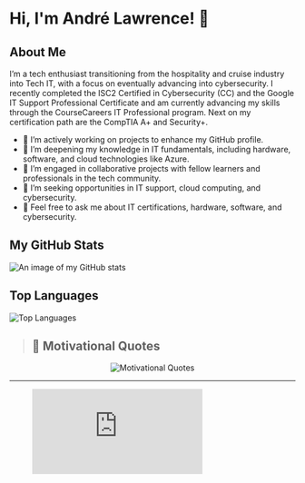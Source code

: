 # Hi, I'm André Lawrence! 👋

<!-- Why do programmers prefer dark mode? -->
<!-- Because the light attracts bugs! 🐞 -->

## About Me
I’m a tech enthusiast transitioning from the hospitality and cruise industry into Tech IT, with a focus on eventually advancing into cybersecurity. I recently completed the ISC2 Certified in Cybersecurity (CC) and the Google IT Support Professional Certificate and am currently advancing my skills through the CourseCareers IT Professional program. Next on my certification path are the CompTIA A+ and Security+.

- 🔭 I’m actively working on projects to enhance my GitHub profile.
- 🌱 I’m deepening my knowledge in IT fundamentals, including hardware, software, and cloud technologies like Azure.
- 👬 I’m engaged in collaborative projects with fellow learners and professionals in the tech community.
- 🤔 I’m seeking opportunities in IT support, cloud computing, and cybersecurity.
- 💬 Feel free to ask me about IT certifications, hardware, software, and cybersecurity.


## My GitHub Stats
![An image of my GitHub stats](https://github-readme-stats.vercel.app/api?username=Andre1876&show_icons=true&hide_title=true&hide=prs&count_private=true&hide_border=true&theme=radical)

## Top Languages
![Top Languages](https://github-readme-stats.vercel.app/api/top-langs/?username=Andre1876&layout=compact&theme=radical)

<!-- Use a tool like [dev.to](https://dev.to) to pull your latest blog posts here -->

<!--## Contact Me
<!--- 💼 LinkedIn: [André LinkedIn](https://www.linkedin.com/in/andré-lawrence-🇯🇲-🇺🇸-31883198)
<!-- - 📧 Email: [YourEmail@example.com](mailto:YourEmail@example.com) -->



<!-- > "The only way to do great work is to love what you do." – Steve Jobs  -->
> ## 💬 Motivational Quotes
<div align="center">
    <img src="https://readme-typing-svg.herokuapp.com?font=Arial&color=FFFFFF&size=20&center=true&width=1000&lines=The+Only+Way+To+Do+Great+Work+Is+To+Love+What+You+Do.+–+Steve+Jobs;Success+Is+Not+Final%2C+Failure+Is+Not+Fatal%3A+It+Is+The+Courage+To+Continue+That+Counts.+–+Winston+Churchill;Believe+You+Can+And+You're+Halfway+There.+–+Theodore+Roosevelt;Your+Time+Is+Limited%2C+So+Don't+Waste+It+Living+Someone+Else's+Life.+–+Steve+Jobs;Don’t+Watch+The+Clock%3B+Do+What+It+Does.+Keep+Going.+–+Sam+Levenson;Success+Usually+Comes+To+Those+Who+Are+Too+Busy+To+Be+Looking+For+It.+–+Henry+David+Thoreau;" alt="Motivational Quotes">
</div>

---
<!-- I would tell you a joke about an array, -->
<!-- but it’s out of index... 😜 -->

<figure><embed src="https://wakatime.com/share/@7087347c-321a-4058-a0b0-5519432b03ef/1583b267-a528-4c41-ba9a-45fe75b46f4b.svg"></embed></figure>

<!--# IT Fundamentals and Operations Project

## Short Description
This GitHub project documents my comprehensive IT studies, with hands-on exercises and real-world applications across core topics.
# Table of Contents

1. **[Introduction to IT](#introduction-to-it)**
   - [Hardware Basics](#hardware-basics)
   - [Operating Systems & Software Basics](#operating-systems--software-basics)
   - [What is Networking?](#what-is-networking)
   - [IPv4 Address Basics](#ipv4-address-basics)
   - [Ports and Protocols](#ports-and-protocols)
   - [MAC Addresses](#mac-addresses)
   - [The OSI Model](#the-osi-model)
   - [Cybersecurity](#cybersecurity)
   - [Introduction to Cloud Computing](#introduction-to-cloud-computing)

2. **[The Day to Day](#the-day-to-day)**
   - [Working Tickets](#working-tickets)
   - [Common Issues](#common-issues)
   - [Common Tools](#common-tools)
   - [Customer Service & Soft Skills](#customer-service--soft-skills)

3. **[The Labs](#the-labs)**
   - [Azure Crash Course](#azure-crash-course)
   - [Azure Compute & Networking](#azure-compute--networking)
   - [Ticketing Systems](#ticketing-systems)
   - [Virtual Private Networks](#virtual-private-networks)
   - [Active Directory](#active-directory)
   - [DNS](#dns)
   - [Network File Shares and Permissions](#network-file-shares-and-permissions)
  

OS TICKETING
<img src="https://www.synaxiom.com/wp-content/uploads/2016/06/osticket-supsys-sm.png" alt="OS Ticketing System" />

<img src="https://blog.desdelinux.net/wp-content/uploads/2016/12/Open-Source-Ticket-System.png" alt="OS Ticketing System Setup" />




# Hardware Basics

## What is Hardware?

Hardware refers to the physical parts of a computer system—these are the parts you can touch and interact with. Unlike software, which consists of programs and operating systems that run on a computer, hardware includes tangible components such as the computer case, monitor, keyboard, and mouse. These parts work together to perform tasks, process data, and enable interaction with the digital world.

<details>
  <summary>Overview of Hardware</summary>

- Hardware is essential because it provides the foundation for all computer operations.
- It’s divided into internal and external components, each playing specific roles in computer functionality.
- Properly understanding hardware helps in troubleshooting, upgrading, and optimizing computer performance.

</details>

---

# Computer Components

## What are Computer Components?

Computer components are the individual parts that make up a computer system, working together to execute tasks. Each component has a distinct function, contributing to the overall operation of the computer.

<details>
  <summary>Key Components of a Computer</summary>

1. **Central Processing Unit (CPU)**:
   - The “brain” of the computer that processes instructions and performs calculations.
   - Executes tasks in programs, like opening files, browsing, and running applications.

2. **Memory (RAM)**:
   - Random Access Memory (RAM) temporarily stores data for quick access by the CPU.
   - RAM impacts speed and multitasking capabilities, allowing for the efficient running of multiple applications.

3. **Storage Drive (HDD/SSD)**:
   - Hard Disk Drives (HDDs) and Solid-State Drives (SSDs) are used to store data permanently.
   - SSDs are generally faster and more efficient, while HDDs offer more storage capacity at a lower cost.

4. **Motherboard**:
   - The main circuit board connecting all components of the computer.
   - Acts as the backbone, allowing communication between the CPU, memory, storage, and peripherals.

5. **Power Supply Unit (PSU)**:
   - Supplies power to all computer components.
   - Ensures stable power distribution to avoid system failures and component damage.

6. **Graphics Processing Unit (GPU)**:
   - Also known as a video card, the GPU is essential for rendering images, videos, and animations.
   - Vital for tasks involving high graphics processing, such as gaming or video editing.

7. **Cooling System**:
   - Includes fans, heat sinks, or liquid coolers that prevent components from overheating.
   - Essential for maintaining system performance and longevity.

8. **Input and Output Devices (Peripherals)**:
   - Devices such as the keyboard, mouse, and monitor, which allow users to interact with the computer.
   - Essential for inputting commands and viewing outputs.

</details>



# Operating Systems & Software Basics

## What is an Operating System?

An Operating System (OS) is the fundamental software that manages computer hardware and software resources. It acts as an intermediary between users and the computer hardware, making it easier to execute programs and perform various tasks on a computer. Without an OS, the hardware would be unusable.

<details>
  <summary>Overview of Operating Systems</summary>

- An OS handles the basic functions like managing files, executing applications, and interacting with peripheral devices.
- It provides a user interface (UI) that allows users to interact with the machine in a meaningful way.
- Popular operating systems include Microsoft Windows, macOS, Linux, and mobile OS like iOS and Android.

</details>

---

## What is Software?

Software refers to the programs and applications that run on a computer, enabling it to perform specific tasks. Unlike hardware, which is physical, software is intangible. It tells the hardware what to do and how to do it. Software is classified into two types: system software and application software.

<details>
  <summary>Overview of Software</summary>

- **System Software**: Includes operating systems, device drivers, and utilities that help manage computer resources.
- **Application Software**: Programs like word processors, web browsers, and games designed to help users perform specific tasks.
- Software enables functionality, customization, and performance of computers based on user needs.

</details>

---

# Key Operating Systems

## 1. Microsoft Windows

Microsoft Windows is the most widely used operating system for personal computers. It provides a graphical user interface (GUI) that is easy to use and supports a variety of applications and hardware.

<details>
  <summary>Windows Features</summary>

- Easy-to-use GUI with features like Start Menu, Taskbar, and File Explorer.
- Supports a wide range of software applications for productivity, entertainment, and professional tasks.
- Frequently used in business environments and home computing.

</details>

---

## 2. macOS

macOS is Apple's proprietary operating system for Mac computers. Known for its smooth performance, security, and integration with other Apple products, it’s popular among creative professionals and developers.

<details>
  <summary>macOS Features</summary>

- Highly secure and stable with integrated software tools like Finder, Safari, and Time Machine.
- Seamless integration with Apple’s ecosystem, including iPhone, iPad, and Apple Watch.
- Known for its user-friendly interface and strong design capabilities.

</details>

---

## 3. Linux

Linux is an open-source operating system that is widely used for its flexibility, stability, and security. It is popular among developers, IT professionals, and those who want a highly customizable OS.

<details>
  <summary>Linux Features</summary>

- Open-source, meaning the source code is publicly available for modification and redistribution.
- Highly customizable to meet specific needs, with various distributions like Ubuntu, Fedora, and Debian.
- Widely used in server environments due to its stability and security.

</details>

---

## 4. Mobile Operating Systems

Mobile operating systems are designed to run on smartphones, tablets, and other portable devices. The two main mobile operating systems are Android and iOS.

<details>
  <summary>Mobile OS Features</summary>

- **Android**: Open-source and highly customizable, it is the most widely used mobile OS.
- **iOS**: A closed ecosystem designed by Apple, known for its smooth performance, security, and integration with the Apple ecosystem.

</details>

---

## What is Software Development?

Software development refers to the process of designing, creating, testing, and maintaining software applications. It involves writing code, debugging, and deploying software to perform specific tasks or solve problems.

<details>
  <summary>Overview of Software Development</summary>

- **Software Development Life Cycle (SDLC)**: The process of planning, developing, testing, and maintaining software.
- Involves various programming languages (like Java, Python, C++) and frameworks to build robust applications.
- Developers follow methodologies such as Agile, Waterfall, and DevOps to improve software quality and deliver functionality.

</details>


# What is Networking?

Networking refers to the process of connecting computers and other devices together to share resources such as data, files, or internet connections. It allows devices to communicate with each other, exchange information, and access shared resources over a network.

<details>
  <summary>Overview of Networking</summary>

- Networking is the backbone of modern communication systems, enabling businesses, individuals, and organizations to communicate and access shared resources.
- It involves both hardware and software components, including cables, routers, switches, protocols, and network devices.
- Networks can be classified into various types, such as Local Area Networks (LANs), Wide Area Networks (WANs), and the internet.

</details>

---

## Types of Networks

### 1. Local Area Network (LAN)

A Local Area Network (LAN) is a network that connects computers and devices within a limited geographic area, such as a home, office, or campus.

<details>
  <summary>LAN Features</summary>

- LANs are typically used for sharing resources like printers, files, and internet connections within a small geographic area.
- They are commonly used in offices, schools, and homes to connect devices via wired (Ethernet) or wireless (Wi-Fi) connections.
- LANs provide high-speed data transfer and low latency.

</details>

---

### 2. Wide Area Network (WAN)

A Wide Area Network (WAN) spans a large geographic area, often connecting multiple LANs over long distances, such as across cities, countries, or continents.

<details>
  <summary>WAN Features</summary>

- WANs use leased lines, satellite links, or the internet to connect LANs located far apart.
- The internet is the largest example of a WAN, connecting millions of devices and networks worldwide.
- WANs typically have slower speeds and higher latency compared to LANs due to the distance and infrastructure involved.

</details>

---

### 3. Metropolitan Area Network (MAN)

A Metropolitan Area Network (MAN) is a network that covers a larger geographic area than a LAN but is smaller than a WAN, typically within a city or a large campus.

<details>
  <summary>MAN Features</summary>

- MANs are often used by large organizations, universities, or cities to connect multiple LANs within a specific metropolitan area.
- They offer faster speeds and more reliable connections than WANs, and they can use fiber optics or high-speed connections.
- A MAN provides efficient communication for regional businesses and government offices.

</details>

---

## Networking Devices

### 1. Router

A router is a device that connects different networks, such as LANs to WANs or the internet. It forwards data packets between networks, ensuring data is routed to the correct destination.

<details>
  <summary>Router Features</summary>

- Routers direct network traffic between devices on a LAN and between LANs and the internet.
- They can provide additional services like Network Address Translation (NAT) and firewall protection to secure the network.
- Modern routers support wireless communication (Wi-Fi) to connect devices without physical cables.

</details>

---

### 2. Switch

A switch is a device used to connect multiple devices within a LAN. It forwards data only to the device it is intended for, which helps optimize network performance.

<details>
  <summary>Switch Features</summary>

- Switches operate at the data link layer (Layer 2) of the OSI model, forwarding data frames based on MAC addresses.
- They provide dedicated bandwidth to each connected device, unlike hubs, which broadcast data to all connected devices.
- Switches are essential for creating efficient and scalable LANs.

</details>

---

### 3. Hub

A hub is a basic network device that connects multiple devices within a LAN. Unlike a switch, a hub broadcasts data to all devices on the network.

<details>
  <summary>Hub Features</summary>

- Hubs operate at the physical layer (Layer 1) of the OSI model, sending data to all devices connected to it.
- They have been largely replaced by switches due to inefficiencies and higher network traffic caused by broadcasting.
- Hubs are typically inexpensive but offer limited functionality compared to modern network devices.

</details>

---

### 4. Modem

A modem (short for modulator-demodulator) is a device that connects your computer or network to the internet over telephone lines, cable systems, or fiber-optic connections.

<details>
  <summary>Modem Features</summary>

- Modems convert digital signals from your computer into analog signals suitable for transmission over a phone line or cable system and vice versa.
- A modem is required for connecting to the internet, especially with broadband connections like DSL, cable, or fiber-optic.
- Some modems include integrated routers to provide Wi-Fi connectivity.

</details>

---

## Networking Protocols

### 1. TCP/IP (Transmission Control Protocol / Internet Protocol)

TCP/IP is a suite of communication protocols that allow devices to communicate over the internet and private networks. It breaks data into packets, sends them, and ensures they are reassembled correctly at the destination.

<details>
  <summary>TCP/IP Features</summary>

- **TCP** is responsible for ensuring reliable data delivery, error-checking, and packet reordering.
- **IP** handles the addressing and routing of packets to ensure they reach the correct device or network.
- TCP/IP is the foundation of the internet and is used in virtually all modern networking.

</details>

---

### 2. HTTP/HTTPS (HyperText Transfer Protocol)

HTTP is a protocol used for transferring web pages over the internet. HTTPS is the secure version of HTTP, encrypting the data exchanged between a web browser and a website.

<details>
  <summary>HTTP/HTTPS Features</summary>

- **HTTP** is used for browsing websites and retrieving content like text, images, and videos.
- **HTTPS** provides a secure connection by encrypting the communication, ensuring data integrity and confidentiality between the browser and web server.
- HTTPS is crucial for protecting sensitive information, such as login credentials and payment data.

</details>

---

### 3. DNS (Domain Name System)

DNS is a system that translates domain names (like www.example.com) into IP addresses that computers use to communicate with each other over a network.

<details>
  <summary>DNS Features</summary>

- DNS acts like an address book for the internet, converting user-friendly domain names into machine-readable IP addresses.
- It enables easy navigation on the web, allowing users to access websites using names instead of remembering IP addresses.
- DNS is essential for proper functioning and accessibility of websites on the internet.

</details>

---

## Network Security

Network security is the practice of protecting a computer network from unauthorized access, attacks, and other threats. It involves a combination of hardware and software tools to safeguard data integrity, confidentiality, and availability.

<details>
  <summary>Overview of Network Security</summary>

- **Firewalls**: Hardware or software that monitors and controls incoming and outgoing network traffic based on predetermined security rules.
- **Encryption**: The process of converting data into a format that can only be read by authorized users.
- **VPN (Virtual Private Network)**: A secure connection that encrypts data transmitted over a public network, ensuring privacy and data integrity.

</details>

# IPv4 Address Basics

IPv4 (Internet Protocol version 4) is the most commonly used protocol for routing and addressing packets of data on the internet. IPv4 addresses are written as four sets of numbers separated by dots, each set ranging from 0 to 255.

<details>
  <summary>Overview of IPv4</summary>

- An IPv4 address consists of 32 bits, divided into four octets.
- Each octet is represented by a decimal number (ranging from 0 to 255), making up the four numbers in the address.
- IPv4 addresses are essential for identifying devices on a network, allowing them to communicate.

</details>

---

## Structure of IPv4

### 1. Subnet Mask

A subnet mask is used to divide an IP address into network and host portions. It helps determine which part of an IP address represents the network and which part represents the device (host).

<details>
  <summary>Subnet Mask Features</summary>

- A typical subnet mask for IPv4 addresses is `255.255.255.0`.
- It helps in determining the range of IP addresses within a specific network.
- Subnetting allows better management of IP address allocation and optimizes network performance.

</details>

---

### 2. Public vs. Private IP Addresses

IPv4 addresses can be classified into public and private IP addresses. Public IPs are used to identify devices on the internet, while private IPs are used within a local network.

<details>
  <summary>Public vs. Private IP Features</summary>

- **Public IPs** are unique and can be accessed over the internet.
- **Private IPs** are used within an organization's local network and are not directly accessible from the internet.
- Examples of private IP address ranges: `10.0.0.0 to 10.255.255.255`, `172.16.0.0 to 172.31.255.255`, and `192.168.0.0 to 192.168.255.255`.

</details>


# Ports and Protocols

In networking, protocols define the rules for communication, while ports are used to direct traffic to specific applications or services on a device.

<details>
  <summary>Overview of Ports and Protocols</summary>

- **Ports**: A port is a logical endpoint for communication, often associated with a specific service on a server.
- **Protocols**: These are sets of rules that define how data is transmitted and received over a network.

</details>

---

## Common Protocols

### 1. TCP (Transmission Control Protocol)

TCP is a connection-oriented protocol that ensures reliable communication by establishing a connection between the sender and receiver before data transmission begins.

<details>
  <summary>TCP Features</summary>

- It ensures data is received in the correct order and retransmits lost data.
- Commonly used for applications requiring reliable data delivery, such as web browsing (HTTP/HTTPS) and email (SMTP).
  
</details>

---

### 2. UDP (User Datagram Protocol)

UDP is a connectionless protocol that sends data without establishing a connection between the sender and receiver, making it faster but less reliable.

<details>
  <summary>UDP Features</summary>

- It is faster than TCP but does not guarantee reliable delivery or correct order of data.
- Commonly used for real-time applications like video streaming and online gaming.

</details>

---

## Well-Known Ports

### 1. HTTP (Port 80)

HTTP (HyperText Transfer Protocol) operates on port 80 by default and is used for transferring web pages and other resources on the internet.

<details>
  <summary>HTTP Port Features</summary>

- Port 80 is the standard port used by web browsers to access websites.
- It is an unsecured connection, and HTTPS is preferred for secure communication.

</details>

---

### 2. HTTPS (Port 443)

HTTPS (HyperText Transfer Protocol Secure) operates on port 443 and is used for secure communication between a web browser and a web server.

<details>
  <summary>HTTPS Port Features</summary>

- HTTPS uses encryption (SSL/TLS) to ensure the data exchanged between the browser and server is secure.
- It is essential for transmitting sensitive information, like passwords and payment details.

</details>



# MAC Addresses

A MAC address (Media Access Control address) is a unique identifier assigned to network interfaces for communications on a physical network.

<details>
  <summary>Overview of MAC Addresses</summary>

- A MAC address is a 48-bit address usually represented as a 12-digit hexadecimal number.
- It is used to identify network devices at the data link layer (Layer 2) of the OSI model.

</details>

---

## Structure of a MAC Address

### 1. Organizationally Unique Identifier (OUI)

The first three bytes (6 digits) of a MAC address represent the OUI, which identifies the manufacturer of the network device.

<details>
  <summary>OUI Features</summary>

- The OUI is assigned by the IEEE to ensure uniqueness.
- It allows you to identify the device manufacturer by looking at the first part of the MAC address.

</details>

---

### 2. Device Identifier

The remaining three bytes (6 digits) of the MAC address represent the unique identifier for a specific network interface on the device.

<details>
  <summary>Device Identifier Features</summary>

- It is assigned by the manufacturer and ensures that each device has a unique MAC address.
- No two devices from the same manufacturer should have the same device identifier.

</details>



# The OSI Model

The OSI (Open Systems Interconnection) model is a conceptual framework used to understand and describe how different network protocols interact and work together.

<details>
  <summary>Overview of the OSI Model</summary>

- The OSI model divides network communication into seven distinct layers.
- Each layer handles specific tasks and communicates with the layers above and below it to ensure data transmission.

</details>

---

## OSI Layers

### 1. Physical Layer (Layer 1)

The physical layer deals with the transmission of raw data bits over a physical medium, such as cables and wireless signals.

<details>
  <summary>Physical Layer Features</summary>

- It defines the hardware elements like cables, switches, and network interface cards.
- It is responsible for encoding data into electrical, optical, or radio signals.

</details>

---

### 2. Data Link Layer (Layer 2)

The data link layer is responsible for node-to-node data transfer and error correction. It manages MAC addresses and ensures data is transferred reliably between devices on the same network.

<details>
  <summary>Data Link Layer Features</summary>

- It ensures the reliable transfer of data frames between devices on the same local network.
- It also provides error detection and correction, preventing corrupted data from being transmitted.

</details>

---

### 3. Network Layer (Layer 3)

The network layer is responsible for routing data packets across networks, ensuring they reach the correct destination.

<details>
  <summary>Network Layer Features</summary>

- It deals with logical addressing (IP addresses) and routing.
- It is responsible for selecting the best path for data to travel between devices on different networks.

</details>



# Cybersecurity

Cybersecurity is the practice of protecting networks, devices, and sensitive data from cyberattacks, unauthorized access, and damage.

<details>
  <summary>Overview of Cybersecurity</summary>

- Cybersecurity involves implementing various measures, including firewalls, encryption, and intrusion detection systems, to protect data.
- It aims to prevent attacks such as hacking, data breaches, phishing, and malware infections.

</details>

---

## Cybersecurity Threats

### 1. Phishing

Phishing is a type of cyberattack where attackers impersonate legitimate organizations to trick individuals into revealing sensitive information.

<details>
  <summary>Phishing Features</summary>

- Phishing attacks are commonly conducted through fraudulent emails or websites that look like those of legitimate companies.
- The goal is often to steal login credentials, credit card information, or other personal data.

</details>

---

### 2. Malware

Malware is any software intentionally designed to cause harm to a computer system, including viruses, worms, ransomware, and spyware.

<details>
  <summary>Malware Features</summary>

- Malware can infect computers, networks, and devices, causing damage, stealing information, or hijacking systems.
- It is often spread through email attachments, infected websites, or downloads.

</details>

---

### 3. Ransomware

Ransomware is a type of malicious software that encrypts a victim's data and demands payment (ransom) for the decryption key.

<details>
  <summary>Ransomware Features</summary>

- Ransomware attacks can be devastating for businesses and individuals, as the encrypted data may be permanently lost if the ransom is not paid.
- Preventive measures include regular backups, strong security protocols, and awareness of phishing scams.

</details>


# Introduction to Cloud Computing

Cloud computing refers to the delivery of computing services such as servers, storage, databases, networking, and software over the internet, or "the cloud."

<



